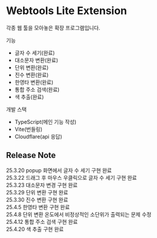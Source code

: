 # Webtools Lite Extension

각종 웹 툴을 모아놓은 확장 프로그램입니다.

기능

- 글자 수 세기(완료)
- 대소문자 변환(완료)
- 단위 변환(완료)
- 진수 변환(완료)
- 한영타 변환(완료)
- 통합 주소 검색(완료)
- 색 추출(완료)

개발 스택

- TypeScript(메인 기능 작성)
- Vite(번들링)
- Cloudflare(api 응답)

## Release Note

25.3.20 popup 화면에서 글자 수 세기 구현 완료  
25.3.22 드래그 후 마우스 우클릭으로 글자 수 세기 구현 완료  
25.3.23 대소문자 변경 구현 완료  
25.3.29 단위 변환 구현 완료  
25.3.30 진수 변환 구현 완료  
25.4.5 한영타 변환 구현 완료  
25.4.8 단위 변환 온도에서 비정상적인 소단위가 출력되는 문제 수정  
25.4.12 통합 주소 검색 구현 완료  
25.4.20 색 추출 구현 완료
